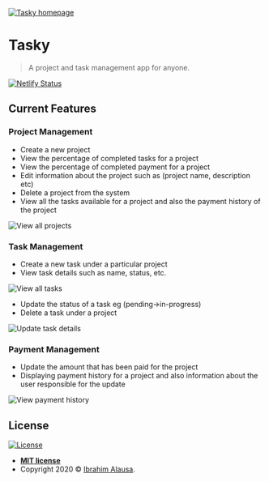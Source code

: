 <a href="https://tasky-fe.netlify.app/"><img src="https://i.imgur.com/4105WL1.png" title="Tasky homepage" alt="Tasky homepage"></a>

# Tasky
> A project and task management app for anyone.

[![Netlify Status](https://api.netlify.com/api/v1/badges/18a08687-1d51-40ed-95bb-6267322ad85f/deploy-status)](https://app.netlify.com/sites/projectmanagement-sub1-test/deploys)


## Current Features

### Project Management
- Create a new project
- View the percentage of completed tasks for a project
- View the percentage of completed payment for a project
- Edit information about the project such as (project name, description etc)
- Delete a project from the system
- View all the tasks available for a project and also the payment history of the project

![View all projects](https://i.imgur.com/LrcNJTZ.png "Display all projects page")


### Task Management
- Create a new task under a particular project
- View task details such as name, status, etc. 

![View all tasks](https://i.imgur.com/J9jj9RV.png "Display all tasks")

- Update the status of a task eg (pending->in-progress)
- Delete a task under a project

![Update task details](https://i.imgur.com/B7HHVi3.png "Update task details")

### Payment Management
- Update the amount that has been paid for the project
- Displaying payment history for a project and also information about the user responsible for the update

![View payment history](https://i.imgur.com/JQ5o6M3.png "View payment history")


## License

[![License](http://img.shields.io/:license-mit-blue.svg?style=flat-square)](http://badges.mit-license.org)

- **[MIT license](http://opensource.org/licenses/mit-license.php)**
- Copyright 2020 © <a href="https://tosinibrahim96.github.io/Resume/" target="_blank">Ibrahim Alausa</a>.
